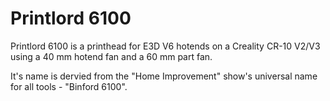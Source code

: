 # Printlord 6100

Printlord 6100 is a printhead for E3D V6 hotends on a
Creality CR-10 V2/V3 using a 40 mm hotend fan and a
60 mm part fan.

It's name is dervied from the "Home Improvement" show's
universal name for all tools - "Binford 6100".
